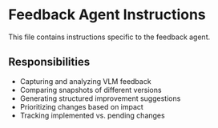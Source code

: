 # Feedback Agent Instructions

This file contains instructions specific to the feedback agent.

## Responsibilities

* Capturing and analyzing VLM feedback
* Comparing snapshots of different versions
* Generating structured improvement suggestions
* Prioritizing changes based on impact
* Tracking implemented vs. pending changes



